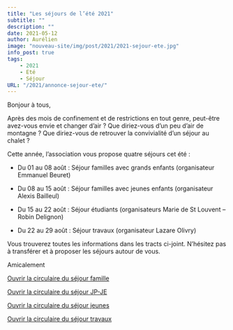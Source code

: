 ```yaml
---
title: "Les séjours de l’été 2021"
subtitle: ""
description: ""
date: 2021-05-12
author: Aurélien
image: "nouveau-site/img/post/2021/2021-sejour-ete.jpg"
info_post: true
tags:
    - 2021
    - Eté
    - Séjour
URL: "/2021/annonce-sejour-ete/"
---
```



Bonjour à tous,

Après des mois de confinement et de restrictions en tout genre, peut-être avez-vous envie et changer d’air ? Que diriez-vous d’un peu d’air de montagne ? Que diriez-vous de retrouver la convivialité d’un séjour au chalet ?

Cette année, l’association vous propose quatre séjours cet été :

* Du 01 au 08 août : Séjour familles avec grands enfants (organisateur Emmanuel Beuret)

* Du 08 au 15 août : Séjour familles avec jeunes enfants (organisateur Alexis Bailleul)

* Du 15 au 22 août : Séjour étudiants (organisateurs Marie de St Louvent – Robin Delignon)

* Du 22 au 29 août : Séjour travaux (organisateur Lazare Olivry)

Vous trouverez toutes les informations dans les tracts ci-joint. N’hésitez pas à transférer et à proposer les séjours autour de vous.

Amicalement

<a href="/downloads/2021/Arèches-été-2021_familles.pdf" target="_blank">Ouvrir la circulaire du séjour famille</a>

<a href="/downloads/2021/Arêches-2021-JP-JE.pdf" target="_blank">Ouvrir la circulaire du séjour JP-JE</a>

<a href="/downloads/2021/Arêches-été-2021_jeunes.pdf" target="_blank">Ouvrir la circulaire du séjour jeunes</a>

<a href="/downloads/2021/presentation_séjour_travaux_2021.pdf" target="_blank">Ouvrir la circulaire du séjour travaux</a>

